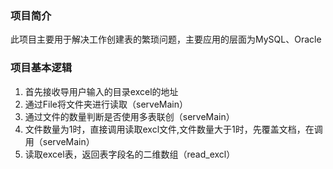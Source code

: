 ### 项目简介
此项目主要用于解决工作创建表的繁琐问题，主要应用的层面为MySQL、Oracle
### 项目基本逻辑
1. 首先接收导用户输入的目录excel的地址
2. 通过File将文件夹进行读取（serveMain）
3. 通过文件的数量判断是否使用多表联创（serveMain）
4. 文件数量为1时，直接调用读取excl文件,文件数量大于1时，先覆盖文档，在调用（serveMain）
5. 读取excel表，返回表字段名的二维数组（read_excl）
